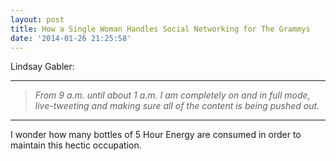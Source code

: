 ```yaml
---
layout: post
title: How a Single Woman Handles Social Networking for The Grammys
date: '2014-01-26 21:25:58'
---
```


<p>Lindsay Gabler:</p>

<hr />

<blockquote>
  <p><em>From 9 a.m. until about 1 a.m. I am completely on and in full mode, live-tweeting and making sure all of the content is being pushed out.</em></p>
</blockquote>

<hr />

<p>I wonder how many bottles of 5 Hour Energy are consumed in order to maintain this hectic occupation.</p>